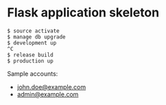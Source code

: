 # Flask application skeleton

```shell
$ source activate
$ manage db upgrade
$ development up
^C
$ release build
$ production up
```

Sample accounts:

- john.doe@example.com
- admin@example.com
